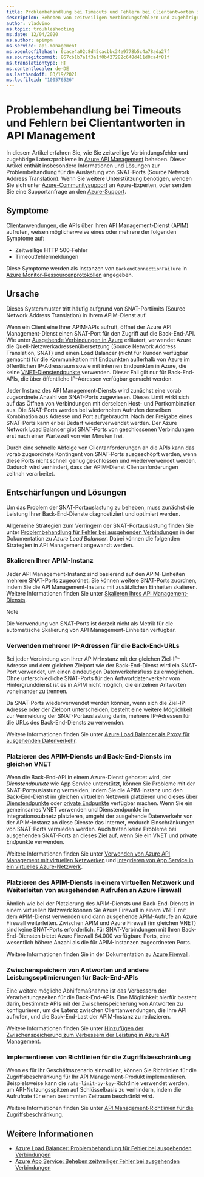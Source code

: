 ```yaml
---
title: Problembehandlung bei Timeouts und Fehlern bei Clientantworten in API Management
description: Beheben von zeitweiligen Verbindungsfehlern und zugehörigen Latenzproblemen in API Management
author: vladvino
ms.topic: troubleshooting
ms.date: 12/04/2020
ms.author: apimpm
ms.service: api-management
ms.openlocfilehash: 6cace4a02c8d45cacbbc34e9778b5c4a78ada27f
ms.sourcegitcommit: 867cb1b7a1f3a1f0b427282c648d411d0ca4f81f
ms.translationtype: HT
ms.contentlocale: de-DE
ms.lasthandoff: 03/19/2021
ms.locfileid: "100576526"
---
```

# <a name="troubleshooting-client-response-timeouts-and-errors-with-api-management"></a>Problembehandlung bei Timeouts und Fehlern bei Clientantworten in API Management

In diesem Artikel erfahren Sie, wie Sie zeitweilige Verbindungsfehler und zugehörige Latenzprobleme in [Azure API Management](./api-management-key-concepts.md) beheben. Dieser Artikel enthält insbesondere Informationen und Lösungen zur Problembehandlung für die Auslastung von SNAT-Ports (Source Network Address Translation). Wenn Sie weitere Unterstützung benötigen, wenden Sie sich unter [Azure-Communitysupport](https://azure.microsoft.com/support/community/) an Azure-Experten, oder senden Sie eine Supportanfrage an den [Azure-Support](https://azure.microsoft.com/support/options/).

## <a name="symptoms"></a>Symptome

Clientanwendungen, die APIs über Ihren API Management-Dienst (APIM) aufrufen, weisen möglicherweise eines oder mehrere der folgenden Symptome auf:

* Zeitweilige HTTP 500-Fehler
* Timeoutfehlermeldungen

Diese Symptome werden als Instanzen von `BackendConnectionFailure` in [Azure Monitor-Ressourcenprotokollen](../azure-monitor/essentials/resource-logs.md) angegeben.

## <a name="cause"></a>Ursache

Dieses Systemmuster tritt häufig aufgrund von SNAT-Portlimits (Source Network Address Translation) in Ihrem APIM-Dienst auf.

Wenn ein Client eine Ihrer APIM-APIs aufruft, öffnet der Azure API Management-Dienst einen SNAT-Port für den Zugriff auf die Back-End-API. Wie unter [Ausgehende Verbindungen in Azure](../load-balancer/load-balancer-outbound-connections.md) erläutert, verwendet Azure die Quell-Netzwerkadressenübersetzung (Source Network Address Translation, SNAT) und einen Load Balancer (nicht für Kunden verfügbar gemacht) für die Kommunikation mit Endpunkten außerhalb von Azure im öffentlichen IP-Adressraum sowie mit internen Endpunkten in Azure, die keine [VNET-Dienstendpunkte](../virtual-network/virtual-network-service-endpoints-overview.md) verwenden. Dieser Fall gilt nur für Back-End-APIs, die über öffentliche IP-Adressen verfügbar gemacht werden.

Jeder Instanz des API Management-Diensts wird zunächst eine vorab zugeordnete Anzahl von SNAT-Ports zugewiesen. Dieses Limit wirkt sich auf das Öffnen von Verbindungen mit derselben Host- und Portkombination aus. Die SNAT-Ports werden bei wiederholten Aufrufen derselben Kombination aus Adresse und Port aufgebraucht. Nach der Freigabe eines SNAT-Ports kann er bei Bedarf wiederverwendet werden. Der Azure Network Load Balancer gibt SNAT-Ports von geschlossenen Verbindungen erst nach einer Wartezeit von vier Minuten frei.

Durch eine schnelle Abfolge von Clientanforderungen an die APIs kann das vorab zugeordnete Kontingent von SNAT-Ports ausgeschöpft werden, wenn diese Ports nicht schnell genug geschlossen und wiederverwendet werden. Dadurch wird verhindert, dass der APIM-Dienst Clientanforderungen zeitnah verarbeitet.

## <a name="mitigations-and-solutions"></a>Entschärfungen und Lösungen

Um das Problem der SNAT-Portauslastung zu beheben, muss zunächst die Leistung Ihrer Back-End-Dienste diagnostiziert und optimiert werden.

Allgemeine Strategien zum Verringern der SNAT-Portauslastung finden Sie unter [Problembehandlung für Fehler bei ausgehenden Verbindungen](../load-balancer/troubleshoot-outbound-connection.md) in der Dokumentation zu *Azure Load Balancer*. Dabei können die folgenden Strategien in API Management angewandt werden.

### <a name="scale-your-apim-instance"></a>Skalieren Ihrer APIM-Instanz

Jeder API Management-Instanz sind basierend auf den APIM-Einheiten mehrere SNAT-Ports zugeordnet. Sie können weitere SNAT-Ports zuordnen, indem Sie die API Management-Instanz mit zusätzlichen Einheiten skalieren. Weitere Informationen finden Sie unter [Skalieren Ihres API Management-Diensts](upgrade-and-scale.md#scale-your-api-management-service).

> [!NOTE]
> Die Verwendung von SNAT-Ports ist derzeit nicht als Metrik für die automatische Skalierung von API Management-Einheiten verfügbar.

### <a name="use-multiple-ips-for-your-backend-urls"></a>Verwenden mehrerer IP-Adressen für die Back-End-URLs

Bei jeder Verbindung von Ihrer APIM-Instanz mit der gleichen Ziel-IP-Adresse und dem gleichen Zielport wie der Back-End-Dienst wird ein SNAT-Port verwendet, um einen eindeutigen Datenverkehrsfluss zu ermöglichen. Ohne unterschiedliche SNAT-Ports für den Antwortdatenverkehr vom Hintergrunddienst ist es in APIM nicht möglich, die einzelnen Antworten voneinander zu trennen.

Da SNAT-Ports wiederverwendet werden können, wenn sich die Ziel-IP-Adresse oder der Zielport unterscheiden, besteht eine weitere Möglichkeit zur Vermeidung der SNAT-Portauslastung darin, mehrere IP-Adressen für die URLs des Back-End-Diensts zu verwenden.

Weitere Informationen finden Sie unter [Azure Load Balancer als Proxy für ausgehenden Datenverkehr](../load-balancer/load-balancer-outbound-connections.md).

### <a name="place-your-apim-and-backend-service-in-the-same-vnet"></a>Platzieren des APIM-Diensts und Back-End-Diensts im gleichen VNET

Wenn die Back-End-API in einem Azure-Dienst gehostet wird, der *Dienstendpunkte* wie App Service unterstützt, können Sie Probleme mit der SNAT-Portauslastung vermeiden, indem Sie die APIM-Instanz und den Back-End-Dienst im gleichen virtuellen Netzwerk platzieren und dieses über [Dienstendpunkte](../virtual-network/virtual-network-service-endpoints-overview.md) oder [private Endpunkte](../private-link/private-endpoint-overview.md) verfügbar machen. Wenn Sie ein gemeinsames VNET verwenden und Dienstendpunkte im Integrationssubnetz platzieren, umgeht der ausgehende Datenverkehr von der APIM-Instanz an diese Dienste das Internet, wodurch Einschränkungen von SNAT-Ports vermieden werden. Auch treten keine Probleme bei ausgehenden SNAT-Ports an dieses Ziel auf, wenn Sie ein VNET und private Endpunkte verwenden.

Weitere Informationen finden Sie unter [Verwenden von Azure API Management mit virtuellen Netzwerken](api-management-using-with-vnet.md) und [Integrieren von App Service in ein virtuelles Azure-Netzwerk](../app-service/web-sites-integrate-with-vnet.md).

### <a name="place-your-apim-in-a-virtual-network-and-route-outbound-calls-to-azure-firewall"></a>Platzieren des APIM-Diensts in einem virtuellen Netzwerk und Weiterleiten von ausgehenden Aufrufen an Azure Firewall

Ähnlich wie bei der Platzierung des APIM-Diensts und Back-End-Diensts in einem virtuellen Netzwerk können Sie Azure Firewall in einem VNET mit dem APIM-Dienst verwenden und dann ausgehende APIM-Aufrufe an Azure Firewall weiterleiten. Zwischen APIM und Azure Firewall (im gleichen VNET) sind keine SNAT-Ports erforderlich. Für SNAT-Verbindungen mit Ihren Back-End-Diensten bietet Azure Firewall 64.000 verfügbare Ports, eine wesentlich höhere Anzahl als die für APIM-Instanzen zugeordneten Ports.

Weitere Informationen finden Sie in der Dokumentation zu [Azure Firewall](../firewall/overview.md).

### <a name="consider-response-caching-and-other-backend-performance-tuning"></a>Zwischenspeichern von Antworten und andere Leistungsoptimierungen für Back-End-APIs

Eine weitere mögliche Abhilfemaßnahme ist das Verbessern der Verarbeitungszeiten für die Back-End-APIs. Eine Möglichkeit hierfür besteht darin, bestimmte APIs mit der Zwischenspeicherung von Antworten zu konfigurieren, um die Latenz zwischen Clientanwendungen, die Ihre API aufrufen, und die Back-End-Last der APIM-Instanz zu reduzieren.

Weitere Informationen finden Sie unter [Hinzufügen der Zwischenspeicherung zum Verbessern der Leistung in Azure API Management](api-management-howto-cache.md).

### <a name="consider-implementing-access-restriction-policies"></a>Implementieren von Richtlinien für die Zugriffsbeschränkung

Wenn es für Ihr Geschäftsszenario sinnvoll ist, können Sie Richtlinien für die Zugriffsbeschränkung für Ihr API Management-Produkt implementieren. Beispielsweise kann die `rate-limit-by-key`-Richtlinie verwendet werden, um API-Nutzungsspitzen auf Schlüsselbasis zu verhindern, indem die Aufrufrate für einen bestimmten Zeitraum beschränkt wird.

Weitere Informationen finden Sie unter [API Management-Richtlinien für die Zugriffsbeschränkung](api-management-access-restriction-policies.md).

## <a name="see-also"></a>Weitere Informationen

* [Azure Load Balancer: Problembehandlung für Fehler bei ausgehenden Verbindungen](../load-balancer/troubleshoot-outbound-connection.md)
* [Azure App Service: Beheben zeitweiliger Fehler bei ausgehenden Verbindungen](../app-service/troubleshoot-intermittent-outbound-connection-errors.md)
